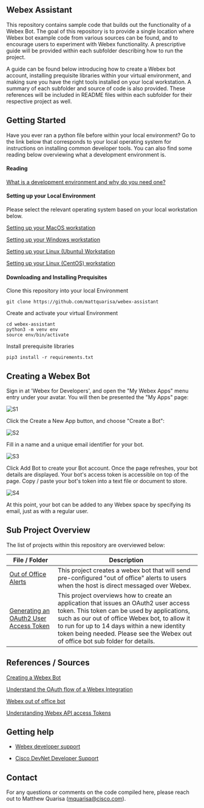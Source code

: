## Webex Assistant

This repository contains sample code that builds out the functionality of a Webex Bot. The goal of this repository is to provide a single location where Webex bot example code from various sources can be found, and to encourage users to experiment with Webex functionality. A prescriptive guide will be provided within each subfolder describing how to run the project.

A guide can be found below introducing how to create a Webex bot account, installing prequisite libraries within your virtual environment, and making sure you have the right tools installed on your local workstation. A summary of each subfolder and source of code is also provided. These references will be included in README files within each subfolder for their respective project as well.



## Getting Started

Have you ever ran a python file before within your local environment? Go to the link below that corresponds to your local operating system for instructions on installing common developer tools. You can also find some reading below overviewing what a development environment is.

#### Reading
[What is a development environment and why do you need one?](https://developer.cisco.com/learning/tracks/containers/containers-dev-env-setup/containers-dev-what/step/1)

#### Setting up your Local Environment

Please select the relevant operating system based on your local workstation below.

[Setting up your MacOS workstation](https://developer.cisco.com/learning/tracks/containers/containers-dev-env-setup/containers-dev-mac/step/1)

[Setting up your Windows workstation](https://developer.cisco.com/learning/tracks/containers/containers-dev-env-setup/containers-dev-win/step/1)

[Setting up your Linux (Ubuntu) Workstation](https://developer.cisco.com/learning/tracks/containers/containers-dev-env-setup/containers-dev-ubuntu/step/1)

[Setting up your Linux (CentOS) workstation](https://developer.cisco.com/learning/tracks/containers/containers-dev-env-setup/containers-dev-centos/step/1)


#### Downloading and Installing Prequisites

Clone this repository into your local Environment

```
git clone https://github.com/mattquarisa/webex-assistant
```

Create and activate your virtual Environment

```
cd webex-assistant
python3 -m venv env
source env/bin/activate
```

Install prerequisite libraries

```
pip3 install -r requirements.txt
```



## Creating a Webex Bot

Sign in at 'Webex for Developers', and open the "My Webex Apps" menu entry under your avatar. You will then be presented the "My Apps" page:

![S1](https://developer.cisco.com/learning/posts/files/collab-webex-botl-ngrok/assets/images/Step1_my_apps.png)

Click the Create a New App button, and choose "Create a Bot":

![S2](https://developer.cisco.com/learning/posts/files/collab-webex-botl-ngrok/assets/images/Step1_bot.png)

Fill in a name and a unique email identifier for your bot.

![S3](https://developer.cisco.com/learning/posts/files/collab-webex-botl-ngrok/assets/images/Step1_my_awesome_bot.png)

Click Add Bot to create your Bot account. Once the page refreshes, your bot details are displayed. Your bot's access token is accessible on top of the page. Copy / paste your bot's token into a text file or document to store.

![S4](https://developer.cisco.com/learning/posts/files/collab-webex-botl-ngrok/assets/images/Step1_token.png)

At this point, your bot can be added to any Webex space by specifying its email, just as with a regular user.



## Sub Project Overview

The list of projects within this repository are overviewed below:

|  File / Folder  |  Description  |
|  ---  |  ---  |
|  [Out of Office Alerts](/webex-ooo-notice) |  This project creates a webex bot that will send pre-configured "out of office" alerts to users when the host is direct messaged over Webex. |
|  [Generating an OAuth2 User Access Token](/webex-ooo-notice/OAuth-flow) |  This project overviews how to create an application that issues an OAuth2 user access token. This token can be used by applications, such as our out of office Webex bot, to allow it to run for up to 14 days within a new identity token being needed. Please see the Webex out of office bot sub folder for details. |



## References / Sources

[Creating a Webex Bot](https://developer.cisco.com/learning/tracks/collab-cloud/automating-webex-teams-appdev/collab-webex-chatops-bot-itp/step/1)

[Understand the OAuth flow of a Webex Integration](https://developer.cisco.com/learning/modules/creating-webex-integrations-sd/collab-webex-auth/step/1)

[Webex out of office bot](https://blogs.cisco.com/developer/webexoutofofficeautoreply01)

[Understanding Webex API access Tokens](https://developer.cisco.com/learning/modules/webex-extensibility-sd/collab-webex-security-itp/step/2)



## Getting help

- [Webex developer support](https://developer.webex.com/support)

- [Cisco DevNet Developer Support](https://developer.cisco.com/site/support/)



## Contact

For any questions or comments on the code compiled here, please reach out to Matthew Quarisa (mquarisa@cisco.com).
